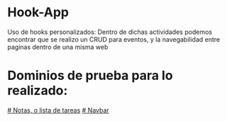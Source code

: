 # Hook-App
Uso de hooks personalizados:
Dentro de dichas actividades podemos encontrar que se realizo un CRUD para eventos, y la navegabilidad entre paginas dentro de una misma web

# Dominios de prueba para lo realizado:
[# Notas, o lista de tareas](https://todo-app-elian.netlify.app)
[# Navbar](https://navegacion-elian.netlify.app)
